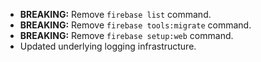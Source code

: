 * **BREAKING:** Remove `firebase list` command.
* **BREAKING:** Remove `firebase tools:migrate` command.
* **BREAKING:** Remove `firebase setup:web` command.
* Updated underlying logging infrastructure.

